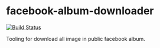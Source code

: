 # facebook-album-downloader

[![Build Status](https://travis-ci.org/Kusumoto/facebook-album-downloader.svg?branch=master)](https://travis-ci.org/Kusumoto/facebook-album-downloader)

Tooling for download all image in public facebook album.

